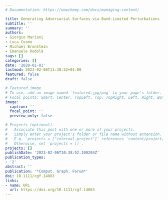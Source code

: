```yaml
---
# Documentation: https://wowchemy.com/docs/managing-content/

title: Generating Adversarial Surfaces via Band-Limited Perturbations
subtitle: ''
summary: ''
authors:
- Giorgio Mariani
- Luca Cosmo
- Michael Bronstein
- Emanuele Rodolà
tags: []
categories: []
date: '2020-01-01'
lastmod: 2023-02-06T11:38:52+01:00
featured: false
draft: false

# Featured image
# To use, add an image named `featured.jpg/png` to your page's folder.
# Focal points: Smart, Center, TopLeft, Top, TopRight, Left, Right, BottomLeft, Bottom, BottomRight.
image:
  caption: ''
  focal_point: ''
  preview_only: false

# Projects (optional).
#   Associate this post with one or more of your projects.
#   Simply enter your project's folder or file name without extension.
#   E.g. `projects = ["internal-project"]` references `content/project/deep-learning/index.md`.
#   Otherwise, set `projects = []`.
projects: []
publishDate: '2023-02-06T10:38:52.100204Z'
publication_types:
- '2'
abstract: ''
publication: '*Comput. Graph. Forum*'
doi: 10.1111/cgf.14083
links:
- name: URL
  url: https://doi.org/10.1111/cgf.14083
---
```

